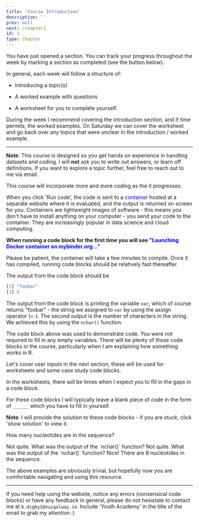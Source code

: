 ```yaml
---
title: 'Course Introduction' 
description: ''
prev: null
next: /chapter1
id: 1
type: chapter
---
```


<exercise id="1" title="Click me!">

You have just opened a section. You can track your progress throughout the week by marking a section as completed (see the button below). 


In general, each week will follow a structure of:

- Introducing a topic(s)

- A worked example with questions

- A worksheet for you to complete yourself.

During the week I recommend covering the introduction section, and if time permits, the worked examples. On Saturday we can cover the worksheet and go back over any topics that were unclear in the introduction / worked example. 

***

**Note**: This course is designed so you get hands on experience in handling datasets and coding. I will **not** ask you to write out answers, or learn off definitions. If you want to explore a topic further, feel free to reach out to me via email. 

</exercise>

<exercise id="2" title="Code Blocks">

This course will incorporate more and more coding as the it progresses.

When you click 'Run code', the code is sent to a <span style="color:blue">container</span> hosted at a separate website where it is evaluated, and the output is returned on screen for you. Containers are lightweight images of software - this means you don't have to install anything on your computer - you send your code to the container. They are increasingly popular in data science and cloud computing. 

**When running a code block for the first time you will see  <span style="color:blue">"Launching Docker container on mybinder.org..."</span>**

Please be patient, the container will take a few minutes to compile. Once it has compiled, running code blocks should be relatively fast thereafter.

<codeblock id="int_01">
</codeblock>

The output from the code block should be 

```R
[1] "foobar"
[1] 6
```

The output from the code block is printing the variable `var`, which of course returns "foobar" - the string we assigned to `var` by using the assign operator (`<-`). The second output is the number of characters in the string. We achieved this by using the `nchar()` function.

The code block above was used to demonstrate code. You were not required to fill in any empty variables. There will be plenty of these code blocks in the course, particularly when I am explaining how something works in R.

Let's cover user inputs in the next section, these will be used for worksheets and some case study code blocks.

</exercise>

<exercise id ="3" title="Code Blocks & User Inputs">

In the worksheets, there will be times when I expect you to fill in the gaps in a code block.

For these code blocks I will typically leave a blank piece of code in the form of `______` which you have to fill in yourself.

**Note**: I will provide the solution to these code blocks - if you are stuck, click 'show solution' to view it.

<codeblock id="int_02">
</codeblock>

How many nucleotides are in the sequence?

<choice>
<opt text="6">
Not quite. What was the output of the `nchar()` function?</opt>
<opt text="7">
Not quite. What was the output of the `nchar()` function?</opt>
<opt text="8" correct="true">
Nice! There are 8 nucleotides in the sequence.</opt>
</choice>

The above examples are obviously trivial, but hopefully now you are comfortable navigating and using this resource.

***

If you need help using the website, notice any errors (nonsensical code blocks) or have any feedback in general, please do not hesistate to contact me at `b.digby1@nuigalway.ie`. Include 'Youth Academy' in the title of the email to grab my attention :)

</exercise>